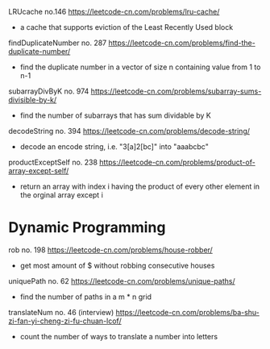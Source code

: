LRUcache no.146 https://leetcode-cn.com/problems/lru-cache/

- a cache that supports eviction of the Least Recently Used block

findDuplicateNumber no. 287 https://leetcode-cn.com/problems/find-the-duplicate-number/

- find the duplicate number in a vector of size n containing value from 1 to n-1

subarrayDivByK no. 974 https://leetcode-cn.com/problems/subarray-sums-divisible-by-k/

- find the number of subarrays that has sum dividable by K

decodeString no. 394 https://leetcode-cn.com/problems/decode-string/

- decode an encode string, i.e. "3[a]2[bc]" into "aaabcbc"

productExceptSelf no. 238 https://leetcode-cn.com/problems/product-of-array-except-self/

- return an array with index i having the product of every other element in the orginal array except i

# Dynamic Programming

rob no. 198 https://leetcode-cn.com/problems/house-robber/

- get most amount of $ without robbing consecutive houses

uniquePath no. 62 https://leetcode-cn.com/problems/unique-paths/

- find the number of paths in a m * n grid

translateNum no. 46 (interview) https://leetcode-cn.com/problems/ba-shu-zi-fan-yi-cheng-zi-fu-chuan-lcof/

- count the number of ways to translate a number into letters

